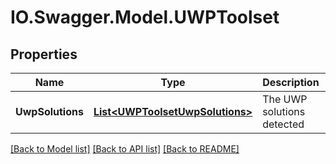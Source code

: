 # IO.Swagger.Model.UWPToolset
## Properties

Name | Type | Description | Notes
------------ | ------------- | ------------- | -------------
**UwpSolutions** | [**List&lt;UWPToolsetUwpSolutions&gt;**](UWPToolsetUwpSolutions.md) | The UWP solutions detected | 

[[Back to Model list]](../README.md#documentation-for-models) [[Back to API list]](../README.md#documentation-for-api-endpoints) [[Back to README]](../README.md)

